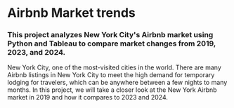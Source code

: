 # Airbnb Market trends
### This project analyzes New York City's Airbnb market using Python and Tableau to compare market changes from 2019, 2023, and 2024.

New York City, one of the most-visited cities in the world. There are many Airbnb listings in New York City to meet the high demand for temporary lodging for travelers, which can be anywhere between a few nights to many months. In this project, we will take a closer look at the New York Airbnb market in 2019 and how it compares to 2023 and 2024.